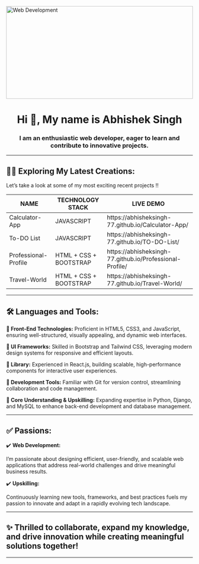 <img src="https://b1463816.smushcdn.com/1463816/wp-content/uploads/2015/04/banner-web-development.png?lossy=2&strip=1&webp=1" alt="Web Development" width="100%" height="250px"/>

<h1 align="center">Hi 👋, My name is Abhishek Singh</h1>
<h3 align="center">I am an enthusiastic web developer, eager to learn and contribute to innovative projects.</h3>

---

## 👨‍💻 Exploring My Latest Creations:

Let’s take a look at some of my most exciting recent projects !!

<table>
        <thead>
            <tr>
                <th> NAME </th>
                <th>TECHNOLOGY STACK </th>
                <th> LIVE DEMO </th>
            </tr>
        </thead>
        <tbody>
                <tr>
                    <td>Calculator-App</td>
                    <td>JAVASCRIPT</td>
                    <td>https://abhisheksingh-77.github.io/Calculator-App/</td>
                </tr>
                <tr>
                    <td>To-DO List</td>
                    <td>JAVASCRIPT</td>
                    <td>https://abhisheksingh-77.github.io/TO-DO-List/</td>
                </tr>
                <tr>
                    <td>Professional-Profile</td>
                    <td>HTML + CSS + BOOTSTRAP</td>
                    <td>https://abhisheksingh-77.github.io/Professional-Profile/</td>
                </tr>
                <tr>
                    <td>Travel-World</td>
                    <td>HTML + CSS + BOOTSTRAP </td>
                    <td>https://abhisheksingh-77.github.io/Travel-World/</td>
                </tr>
        </tbody>
    </table>

---

## 🛠️ Languages and Tools:

<strong>🌟 Front-End Technologies:</strong> 
  Proficient in HTML5, CSS3, and JavaScript, ensuring well-structured, visually appealing, and dynamic web interfaces.
  
<strong>🌟 UI Frameworks:</strong> 
  Skilled in Bootstrap and Tailwind CSS, leveraging modern design systems for responsive and efficient layouts.

<strong>🌟 Library:</strong> 
  Experienced in React.js, building scalable, high-performance components for interactive user experiences.

<strong>🌟 Development Tools:</strong> 
  Familiar with Git for version control, streamlining collaboration and code management.

<strong>🌟 Core Understanding & Upskilling:</strong> 
  Expanding expertise in Python, Django, and MySQL to enhance back-end development and database management.
  
---
## ✅ Passions:

✔️ <b>Web Development:</b>

I’m passionate about designing efficient, user-friendly, and scalable web applications that address real-world challenges and drive meaningful business results.

✔️ <b>Upskilling:</b>

Continuously learning new tools, frameworks, and best practices fuels my passion to innovate and adapt in a rapidly evolving tech landscape.

---

## ✨ Thrilled to collaborate, expand my knowledge, and drive innovation while creating meaningful solutions together!

---
